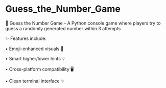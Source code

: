 # Guess_the_Number_Game

🎯 Guess the Number Game - A Python console game where players try to guess a randomly generated number within 3 attempts 

✨ Features include:

• Emoji-enhanced visuals 🎨

• Smart higher/lower hints 💡

• Cross-platform compatibility 🖥️ 

• Clean terminal interface ✨
